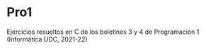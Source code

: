 # Pro1
Ejercicios resueltos en C de los boletines 3 y 4 de Programación 1 (Informática UDC, 2021-22)
